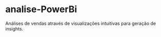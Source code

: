 # analise-PowerBi
Análises de vendas através  de visualizações intuitivas para geração de insights.
